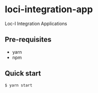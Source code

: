 # loci-integration-app
Loc-I Integration Applications

## Pre-requisites 

* yarn
* npm


## Quick start

```
$ yarn start
```
